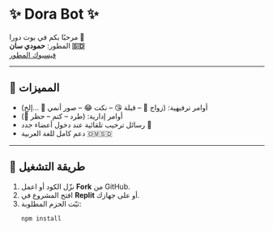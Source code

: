 # ✨ Dora Bot ✨

مرحبًا بكم في بوت دورا 🌹  
المطور: **حمودي سان 🇸🇩**  
[فيسبوك المطور](https://www.facebook.com/babasnfor80)

---

## 📌 المميزات
- أوامر ترفيهية: (زواج 💍 – قبلة 😘 – نكت 😂 – صور أنمي 🎌 ...إلخ)
- أوامر إدارية: (طرد – كتم – حظر 🚫)
- رسائل ترحيب تلقائية عند دخول أعضاء جدد 🎉
- دعم كامل للغة العربية 🇴🇲🇸🇩

---

## 🚀 طريقة التشغيل
1. نزّل الكود أو اعمل **Fork** من GitHub.
2. افتح المشروع في **Replit** أو على جهازك.
3. ثبّت الحزم المطلوبة:
   ```bash
   npm install
